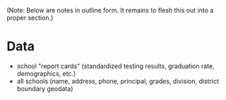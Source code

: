(Note: Below are notes in outline form. It remains to flesh this out into a proper section.)

# Data

* school "report cards" (standardized testing results, graduation rate, demographics, etc.)
* all schools (name, address, phone, principal, grades, division, district boundary geodata)
